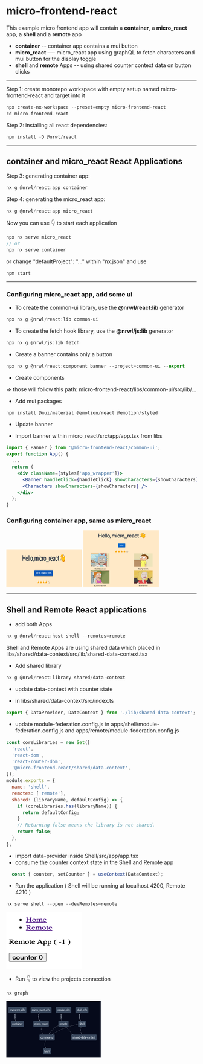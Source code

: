 # micro-frontend-react

This example micro frontend app will contain a **container**, a **micro_react** app, a **shell** and a **remote** app

- **container** -- container app contains a mui button
- **micro_react** —- micro_react app using graphQL to fetch characters and mui button for the display toggle
- **shell** and **remote** Apps -- using shared counter context data on button clicks


<hr />


Step 1: create monorepo workspace with empty setup named micro-frontend-react and target into it

```jsx
npx create-nx-workspace --preset=empty micro-frontend-react
cd micro-frontend-react
```

Step 2: installing all react dependencies:

```jsx
npm install -D @nrwl/react
```
<hr />

## container and micro_react React Applications


Step 3: generating container app:

```jsx
nx g @nrwl/react:app container
```

Step 4: generating the micro_react app:

```jsx
nx g @nrwl/react:app micro_react
```

Now you can use 👇 to start each application

```jsx
npx nx serve micro_react
// or
npx nx serve container
```

or change "defaultProject": "..." within "nx.json" and use

```jsx
npm start
```

<hr />

### Configuring micro_react app, add some ui

- To create the common-ui library, use the **@nrwl/react:lib** generator

```jsx
npx nx g @nrwl/react:lib common-ui
```

- To create the fetch hook library, use the **@nrwl/js:lib** generator

```jsx
npx nx g @nrwl/js:lib fetch
```

- Create a banner contains only a button

```jsx
npx nx g @nrwl/react:component banner --project=common-ui --export
```

- Create components

=> those will follow this path: micro-frontend-react/libs/common-ui/src/lib/...

- Add mui packages

```jsx
npm install @mui/material @emotion/react @emotion/styled
```

- Update banner

- Import banner within micro_react/src/app/app.tsx from libs

```jsx
import { Banner } from '@micro-frontend-react/common-ui';
export function App() {
  ...
  return (
    <div className={styles['app_wrapper']}>
      <Banner handleClick={handleClick} showCharacters={showCharacters} />
      <Characters showCharacters={showCharacters} />
    </div>
  );
}
```

### Configuring container app, same as micro_react

<img src='./apps/micro_react/src/micro-react-default.png' alt='default' width='200px' height='100px'/>
<img src='./apps/micro_react/src/micro-react-characters.png' alt='characters' width='200px' height='150px'/>


<hr />

##  **Shell** and **Remote** React applications

- add both Apps
```jsx
nx g @nrwl/react:host shell --remotes=remote
```

Shell and Remote Apps are using shared data which placed in libs/shared/data-context/src/lib/shared-data-context.tsx

- Add shared library

```jsx
nx g @nrwl/react:library shared/data-context
```
- update data-context with counter state

- in libs/shared/data-context/src/index.ts 
```jsx
export { DataProvider, DataContext } from './lib/shared-data-context';
```
- update module-federation.config.js in 
apps/shell/module-federation.config.js and apps/remote/module-federation.config.js

```jsx
const coreLibraries = new Set([
  'react',
  'react-dom',
  'react-router-dom',
  '@micro-frontend-react/shared/data-context',
]);
module.exports = {
  name: 'shell',
  remotes: ['remote'],
  shared: (libraryName, defaultConfig) => {
    if (coreLibraries.has(libraryName)) {
      return defaultConfig;
    }
    // Returning false means the library is not shared.
    return false;
  },
};
```
- import data-provider inside Shell/src/app/app.tsx
- consume the counter context state in the Shell and Remote app
```jsx
  const { counter, setCounter } = useContext(DataContext);
```

- Run the application ( Shell will be running at localhost 4200, Remote 4210 )
```jsx
nx serve shell --open --devRemotes=remote
```

<img src='./apps/remote/src/assets/shell.png' alt='shell' width='200px' height='150px'/>

- Run 👇 to view the projects connection
 ```jsx
 nx graph
 ```
 <img src='./apps/remote/src/assets/graph.png' alt='graph' width='250px' height='150px'/>

